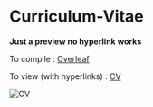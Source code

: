 # Curriculum-Vitae
**Just a preview no hyperlink works**

To compile : [Overleaf](https://www.overleaf.com/)

To view (with hyperlinks) : [CV](https://drive.google.com/file/d/1W00AEAvW3LcadHRRIGafxC3oHLYdHhr0/view?usp=sharing)

![CV](https://github.com/chungimungi/Curriculum-Vitae/assets/90822297/b2ff9fd1-2012-40c7-a57a-9226309d7e5e)
